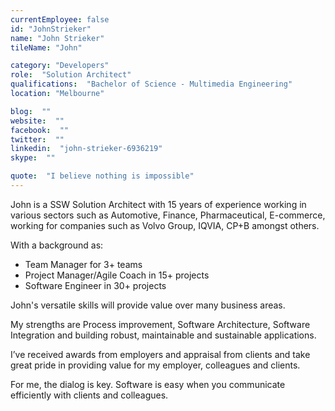```yaml
---
currentEmployee: false
id: "JohnStrieker"
name: "John Strieker"
tileName: "John"

category: "Developers"
role:  "Solution Architect"
qualifications:  "Bachelor of Science - Multimedia Engineering"
location: "Melbourne"

blog:  ""
website:  ""
facebook:  ""
twitter:  ""
linkedin:  "john-strieker-6936219"
skype:  ""

quote:  "I believe nothing is impossible"
---
```


John is a SSW Solution Architect with 15 years of experience working in various sectors such as Automotive, Finance, Pharmaceutical, E-commerce, working for companies such as Volvo Group, IQVIA, CP+B amongst others.  

 With a background as:

*   Team Manager for 3+ teams
*   Project Manager/Agile Coach in 15+ projects
*   Software Engineer in 30+ projects

John's versatile skills will provide value over many business areas.

My strengths are Process improvement, Software Architecture, Software Integration and building robust, maintainable and sustainable applications.

I’ve received awards from employers and appraisal from clients and take great pride in providing value for my employer, colleagues and clients.

For me, the dialog is key. Software is easy when you communicate efficiently with clients and colleagues.